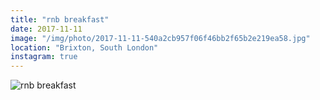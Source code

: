 ```yaml
---
title: "rnb breakfast"
date: 2017-11-11
image: "/img/photo/2017-11-11-540a2cb957f06f46bb2f65b2e219ea58.jpg"
location: "Brixton, South London"
instagram: true
---
```


![rnb breakfast](/img/photo/2017-11-11-540a2cb957f06f46bb2f65b2e219ea58.jpg)
